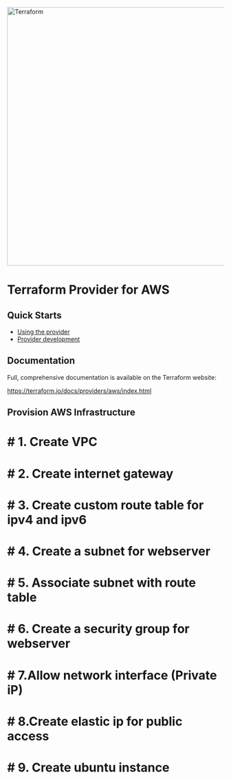 
<img alt="Terraform" src="https://www.datocms-assets.com/2885/1629941242-logo-terraform-main.svg" width="600px">

# Terraform Provider for AWS


## Quick Starts

- [Using the provider](https://registry.terraform.io/providers/hashicorp/aws/latest/docs)
- [Provider development](docs/contributing)

## Documentation

Full, comprehensive documentation is available on the Terraform website:

https://terraform.io/docs/providers/aws/index.html

## Provision AWS Infrastructure


# # 1. Create VPC
# # 2. Create internet gateway
# # 3. Create custom route table for ipv4 and ipv6
# # 4. Create a subnet for webserver
# # 5. Associate subnet with route table 
# # 6. Create a security group for webserver
# # 7.Allow network interface (Private iP)
# # 8.Create elastic ip for public access
# # 9. Create ubuntu instance
